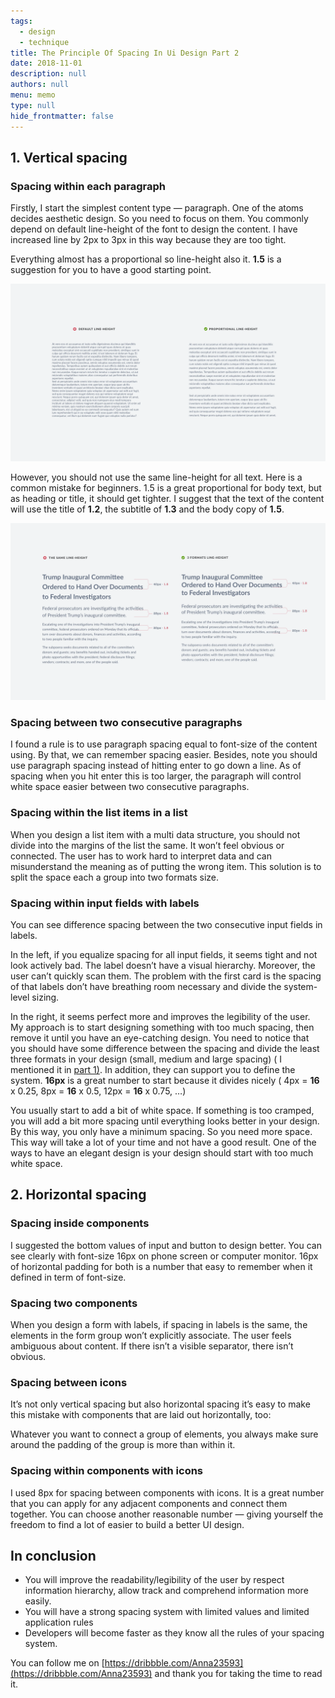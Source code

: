 ```yaml
---
tags: 
  - design
  - technique
title: The Principle Of Spacing In Ui Design Part 2
date: 2018-11-01
description: null
authors: null
menu: memo
type: null
hide_frontmatter: false
---
```

## 1. Vertical spacing
### Spacing within each paragraph
Firstly, I start the simplest content type — paragraph. One of the atoms decides aesthetic design. So you need to focus on them. You commonly depend on default line-height of the font to design the content. I have increased line by 2px to 3px in this way because they are too tight.

Everything almost has a proportional so line-height also it. **1.5** is a suggestion for you to have a good starting point.

![](assets/the-principle-of-spacing-in-ui-design-part-2_83a1ac346ab98c836ab637c14c3ac9cf_md5.webp)

However, you should not use the same line-height for all text. Here is a common mistake for beginners. 1.5 is a great proportional for body text, but as heading or title, it should get tighter. I suggest that the text of the content will use the title of **1.2**, the subtitle of **1.3** and the body copy of **1.5**.

![](assets/the-principle-of-spacing-in-ui-design-part-2_7edc02bcf0ab2561f68d9869b7addbac_md5.webp)

### Spacing between two consecutive paragraphs
I found a rule is to use paragraph spacing equal to font-size of the content using. By that, we can remember spacing easier. Besides, note you should use paragraph spacing instead of hitting enter to go down a line. As of spacing when you hit enter this is too larger, the paragraph will control white space easier between two consecutive paragraphs.

### Spacing within the list items in a list
When you design a list item with a multi data structure, you should not divide into the margins of the list the same. It won’t feel obvious or connected. The user has to work hard to interpret data and can misunderstand the meaning as of putting the wrong item. This solution is to split the space each a group into two formats size.

### Spacing within input fields with labels
You can see difference spacing between the two consecutive input fields in labels.

In the left, if you equalize spacing for all input fields, it seems tight and not look actively bad. The label doesn’t have a visual hierarchy. Moreover, the user can’t quickly scan them. The problem with the first card is the spacing of that labels don’t have breathing room necessary and divide the system-level sizing.

In the right, it seems perfect more and improves the legibility of the user. My approach is to start designing something with too much spacing, then remove it until you have an eye-catching design. You need to notice that you should have some difference between the spacing and divide the least three formats in your design (small, medium and large spacing) ( I mentioned it in [part 1)](https://medium.com/dwarves-design/the-principle-of-spacing-in-ui-design-part-1-3354d0d65e51). In addition, they can support you to define the system. **16px** is a great number to start because it divides nicely ( 4px = **16** x 0.25, 8px = **16** x 0.5, 12px = **16** x 0.75, …)

You usually start to add a bit of white space. If something is too cramped, you will add a bit more spacing until everything looks better in your design. By this way, you only have a minimum spacing. So you need more space. This way will take a lot of your time and not have a good result. One of the ways to have an elegant design is your design should start with too much white space.

## 2. Horizontal spacing
### Spacing inside components
I suggested the bottom values of input and button to design better. You can see clearly with font-size 16px on phone screen or computer monitor. 16px of horizontal padding for both is a number that easy to remember when it defined in term of font-size.

### Spacing two components
When you design a form with labels, if spacing in labels is the same, the elements in the form group won’t explicitly associate. The user feels ambiguous about content. If there isn’t a visible separator, there isn’t obvious.

### Spacing between icons
It’s not only vertical spacing but also horizontal spacing it’s easy to make this mistake with components that are laid out horizontally, too:

Whatever you want to connect a group of elements, you always make sure around the padding of the group is more than within it.

### Spacing within components with icons
I used 8px for spacing between components with icons. It is a great number that you can apply for any adjacent components and connect them together. You can choose another reasonable number — giving yourself the freedom to find a lot of easier to build a better UI design.

## In conclusion
* You will improve the readability/legibility of the user by respect information hierarchy, allow track and comprehend information more easily.
* You will have a strong spacing system with limited values and limited application rules
* Developers will become faster as they know all the rules of your spacing system.

You can follow me on [https://dribbble.com/Anna23593](https://dribbble.com/Anna23593) and thank you for taking the time to read it.

